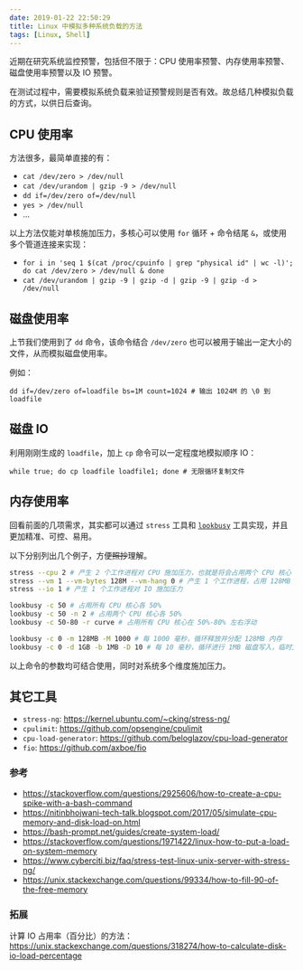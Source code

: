 ```yaml
---
date: 2019-01-22 22:50:29
title: Linux 中模拟多种系统负载的方法
tags: [Linux, Shell]
---
```


近期在研究系统监控预警，包括但不限于：CPU 使用率预警、内存使用率预警、磁盘使用率预警以及 IO 预警。

在测试过程中，需要模拟系统负载来验证预警规则是否有效。故总结几种模拟负载的方式，以供日后查询。

<!--more-->

## CPU 使用率

方法很多，最简单直接的有：

- `cat /dev/zero > /dev/null`
- `cat /dev/urandom | gzip -9 > /dev/null`
- `dd if=/dev/zero of=/dev/null`
- `yes > /dev/null`
- ...

以上方法仅能对单核施加压力，多核心可以使用 `for` 循环 + 命令结尾 `&`，或使用多个管道连接来实现：

- `for i in 'seq 1 $(cat /proc/cpuinfo | grep "physical id" | wc -l)'; do cat /dev/zero > /dev/null & done`
- `cat /dev/urandom | gzip -9 | gzip -d | gzip -9 | gzip -d > /dev/null`

## 磁盘使用率

上节我们使用到了 `dd` 命令，该命令结合 `/dev/zero` 也可以被用于输出一定大小的文件，从而模拟磁盘使用率。

例如：

```
dd if=/dev/zero of=loadfile bs=1M count=1024 # 输出 1024M 的 \0 到 loadfile
```

## 磁盘 IO

利用刚刚生成的 `loadfile`，加上 `cp` 命令可以一定程度地模拟顺序 IO：

```
while true; do cp loadfile loadfile1; done # 无限循环复制文件
```

## 内存使用率

回看前面的几项需求，其实都可以通过 `stress` 工具和 [`lookbusy`](http://www.devin.com/lookbusy/) 工具实现，并且更加精准、可控、易用。

以下分别列出几个例子，方便<del>照抄</del>理解。

```bash
stress --cpu 2 # 产生 2 个工作进程对 CPU 施加压力，也就是将会占用两个 CPU 核心
stress --vm 1 --vm-bytes 128M --vm-hang 0 # 产生 1 个工作进程，占用 128MB 内存并保持
stress --io 1 # 产生 1 个工作进程对 IO 施加压力
```

```bash
lookbusy -c 50 # 占用所有 CPU 核心各 50%
lookbusy -c 50 -n 2 # 占用两个 CPU 核心各 50%
lookbusy -c 50-80 -r curve # 占用所有 CPU 核心在 50%-80% 左右浮动

lookbusy -c 0 -m 128MB -M 1000 # 每 1000 毫秒，循环释放并分配 128MB 内存
lookbusy -c 0 -d 1GB -b 1MB -D 10 # 每 10 毫秒，循环进行 1MB 磁盘写入，临时文件不超过 1GB
```

以上命令的参数均可结合使用，同时对系统多个维度施加压力。

## 其它工具

- `stress-ng`: <https://kernel.ubuntu.com/~cking/stress-ng/>
- `cpulimit`: <https://github.com/opsengine/cpulimit>
- `cpu-load-generator`: <https://github.com/beloglazov/cpu-load-generator>
- `fio`: <https://github.com/axboe/fio>

### 参考

- <https://stackoverflow.com/questions/2925606/how-to-create-a-cpu-spike-with-a-bash-command>
- <https://nitinbhojwani-tech-talk.blogspot.com/2017/05/simulate-cpu-memory-and-disk-load-on.html>
- <https://bash-prompt.net/guides/create-system-load/>
- <https://stackoverflow.com/questions/1971422/linux-how-to-put-a-load-on-system-memory>
- <https://www.cyberciti.biz/faq/stress-test-linux-unix-server-with-stress-ng/>
- <https://unix.stackexchange.com/questions/99334/how-to-fill-90-of-the-free-memory>

### 拓展

计算 IO 占用率（百分比）的方法：<https://unix.stackexchange.com/questions/318274/how-to-calculate-disk-io-load-percentage>
